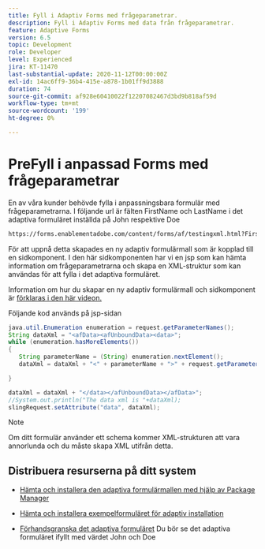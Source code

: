 ```yaml
---
title: Fyll i Adaptiv Forms med frågeparametrar.
description: Fyll i Adaptiv Forms med data från frågeparametrar.
feature: Adaptive Forms
version: 6.5
topic: Development
role: Developer
level: Experienced
jira: KT-11470
last-substantial-update: 2020-11-12T00:00:00Z
exl-id: 14ac6ff9-36b4-415e-a878-1b01ff9d3888
duration: 74
source-git-commit: af928e60410022f12207082467d3bd9b818af59d
workflow-type: tm+mt
source-wordcount: '199'
ht-degree: 0%

---
```


# PreFyll i anpassad Forms med frågeparametrar

En av våra kunder behövde fylla i anpassningsbara formulär med frågeparametrarna. I följande url är fälten FirstName och LastName i det adaptiva formuläret inställda på John respektive Doe

```html
https://forms.enablementadobe.com/content/forms/af/testingxml.html?FirstName=John&LastName=Doe
```

För att uppnå detta skapades en ny adaptiv formulärmall som är kopplad till en sidkomponent. I den här sidkomponenten har vi en jsp som kan hämta information om frågeparametrarna och skapa en XML-struktur som kan användas för att fylla i det adaptiva formuläret.

Information om hur du skapar en ny adaptiv formulärmall och sidkomponent är [förklaras i den här videon.](https://experienceleague.adobe.com/docs/experience-manager-learn/forms/storing-and-retrieving-form-data/part5.html?lang=en)

Följande kod används på jsp-sidan

```java
java.util.Enumeration enumeration = request.getParameterNames();
String dataXml = "<afData><afUnboundData><data>";
while (enumeration.hasMoreElements())
{
   String parameterName = (String) enumeration.nextElement();
   dataXml = dataXml + "<" + parameterName + ">" + request.getParameter(parameterName) + "</" + parameterName + ">";

}

dataXml = dataXml + "</data></afUnboundData></afData>";
//System.out.println("The data xml is "+dataXml);
slingRequest.setAttribute("data", dataXml);
```

>[!NOTE]
>
>Om ditt formulär använder ett schema kommer XML-strukturen att vara annorlunda och du måste skapa XML utifrån detta.


## Distribuera resurserna på ditt system

* [Hämta och installera den adaptiva formulärmallen med hjälp av Package Manager](assets/populate-with-xml.zip)
* [Hämta och installera exempelformuläret för adaptiv installation](assets/populate-af-with-query-paramters-form.zip)

* [Förhandsgranska det adaptiva formuläret](http://localhost:4502/content/dam/formsanddocuments/testingxml/jcr:content?wcmmode=disabled&amp;FirstName=John&amp;LastName=Doe)
Du bör se det adaptiva formuläret ifyllt med värdet John och Doe
